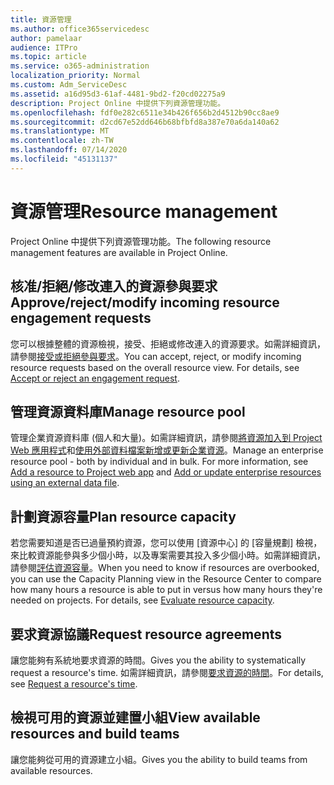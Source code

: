 ```yaml
---
title: 資源管理
ms.author: office365servicedesc
author: pamelaar
audience: ITPro
ms.topic: article
ms.service: o365-administration
localization_priority: Normal
ms.custom: Adm_ServiceDesc
ms.assetid: a16d95d3-61af-4481-9bd2-f20cd02275a9
description: Project Online 中提供下列資源管理功能。
ms.openlocfilehash: fdf0e282c6511e34b426f656b2d4512b90cc8ae9
ms.sourcegitcommit: d2cd67e52dd646b68bfbfd8a387e70a6da140a62
ms.translationtype: MT
ms.contentlocale: zh-TW
ms.lasthandoff: 07/14/2020
ms.locfileid: "45131137"
---
```

# <a name="resource-management"></a><span data-ttu-id="33e5f-103">資源管理</span><span class="sxs-lookup"><span data-stu-id="33e5f-103">Resource management</span></span>

<span data-ttu-id="33e5f-104">Project Online 中提供下列資源管理功能。</span><span class="sxs-lookup"><span data-stu-id="33e5f-104">The following resource management features are available in Project Online.</span></span>
  
## <a name="approverejectmodify-incoming-resource-engagement-requests"></a><span data-ttu-id="33e5f-105">核准/拒絕/修改連入的資源參與要求</span><span class="sxs-lookup"><span data-stu-id="33e5f-105">Approve/reject/modify incoming resource engagement requests</span></span>

<span data-ttu-id="33e5f-p101">您可以根據整體的資源檢視，接受、拒絕或修改連入的資源要求。如需詳細資訊，請參閱[接受或拒絕參與要求](https://go.microsoft.com/fwlink/?LinkID=823659&amp;clcid=0x409)。</span><span class="sxs-lookup"><span data-stu-id="33e5f-p101">You can accept, reject, or modify incoming resource requests based on the overall resource view. For details, see [Accept or reject an engagement request](https://go.microsoft.com/fwlink/?LinkID=823659&amp;clcid=0x409).</span></span>
  
## <a name="manage-resource-pool"></a><span data-ttu-id="33e5f-108">管理資源資料庫</span><span class="sxs-lookup"><span data-stu-id="33e5f-108">Manage resource pool</span></span>

<span data-ttu-id="33e5f-p102">管理企業資源資料庫 (個人和大量)。如需詳細資訊，請參閱[將資源加入到 Project Web 應用程式](https://go.microsoft.com/fwlink/?LinkID=823660&amp;clcid=0x409)和[使用外部資料檔案新增或更新企業資源](https://go.microsoft.com/fwlink/?LinkID=823661&amp;clcid=0x409)。</span><span class="sxs-lookup"><span data-stu-id="33e5f-p102">Manage an enterprise resource pool - both by individual and in bulk. For more information, see [Add a resource to Project web app](https://go.microsoft.com/fwlink/?LinkID=823660&amp;clcid=0x409) and [Add or update enterprise resources using an external data file](https://go.microsoft.com/fwlink/?LinkID=823661&amp;clcid=0x409).</span></span>
  
## <a name="plan-resource-capacity"></a><span data-ttu-id="33e5f-111">計劃資源容量</span><span class="sxs-lookup"><span data-stu-id="33e5f-111">Plan resource capacity</span></span>

<span data-ttu-id="33e5f-p103">若您需要知道是否已過量預約資源，您可以使用 [資源中心] 的 [容量規劃] 檢視，來比較資源能參與多少個小時，以及專案需要其投入多少個小時。如需詳細資訊，請參閱[評估資源容量](https://go.microsoft.com/fwlink/?LinkID=823662&amp;clcid=0x409)。</span><span class="sxs-lookup"><span data-stu-id="33e5f-p103">When you need to know if resources are overbooked, you can use the Capacity Planning view in the Resource Center to compare how many hours a resource is able to put in versus how many hours they're needed on projects. For details, see [Evaluate resource capacity](https://go.microsoft.com/fwlink/?LinkID=823662&amp;clcid=0x409).</span></span>
  
## <a name="request-resource-agreements"></a><span data-ttu-id="33e5f-114">要求資源協議</span><span class="sxs-lookup"><span data-stu-id="33e5f-114">Request resource agreements</span></span>

<span data-ttu-id="33e5f-115">讓您能夠有系統地要求資源的時間。</span><span class="sxs-lookup"><span data-stu-id="33e5f-115">Gives you the ability to systematically request a resource's time.</span></span> <span data-ttu-id="33e5f-116">如需詳細資訊，請參閱[要求資源的時間](https://go.microsoft.com/fwlink/?LinkID=823663&amp;clcid=0x409)。</span><span class="sxs-lookup"><span data-stu-id="33e5f-116">For details, see [Request a resource's time](https://go.microsoft.com/fwlink/?LinkID=823663&amp;clcid=0x409).</span></span>
  
## <a name="view-available-resources-and-build-teams"></a><span data-ttu-id="33e5f-117">檢視可用的資源並建置小組</span><span class="sxs-lookup"><span data-stu-id="33e5f-117">View available resources and build teams</span></span>

<span data-ttu-id="33e5f-118">讓您能夠從可用的資源建立小組。</span><span class="sxs-lookup"><span data-stu-id="33e5f-118">Gives you the ability to build teams from available resources.</span></span>
  